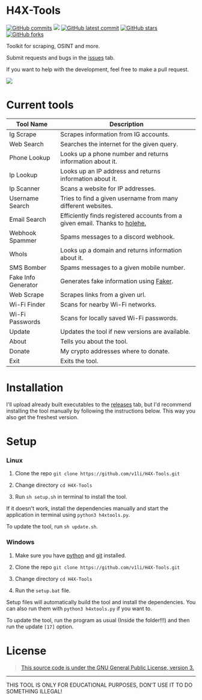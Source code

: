 # H4X-Tools
[![GitHub commits](https://badgen.net/github/commits/V1li/H4X-Tools)](https://GitHub.com/V1li/H4X-Tools/commit/)
![](https://img.shields.io/github/languages/code-size/v1li/h4x-tools)
[![GitHub latest commit](https://badgen.net/github/last-commit/V1li/H4X-Tools)](https://GitHub.com/V1li/H4X-Tools/commit/)
[![GitHub stars](https://badgen.net/github/stars/V1li/H4X-Tools)](https://GitHub.com/V1li/H4X-Tools/stargazers/)
[![GitHub forks](https://badgen.net/github/forks/V1li/H4X-Tools)](https://GitHub.com/V1li/H4X-Tools/network/)

Toolkit for scraping, OSINT and more.

Submit requests and bugs in the [issues](https://github.com/V1li/H4X-Tools/issues) tab.

If you want to help with the development, feel free to make a pull request.


![](https://github.com/V1li/H4X-Tools/blob/master/img/gui-v0.2.9.png)

# Current tools
| Tool Name           | Description                                                                                                       |
|---------------------|-------------------------------------------------------------------------------------------------------------------|
| Ig Scrape           | Scrapes information from IG accounts.                                                                             |
| Web Search          | Searches the internet for the given query.                                                                        |
| Phone Lookup        | Looks up a phone number and returns information about it.                                                         |
| Ip Lookup           | Looks up an IP address and returns information about it.                                                          |
| Ip Scanner          | Scans a website for IP addresses.                                                                                 |
| Username Search     | Tries to find a given username from many different websites.                                                      |
| Email Search        | Efficiently finds registered accounts from a given email. Thanks to [holehe.](https://github.com/megadose/holehe) |
| Webhook Spammer     | Spams messages to a discord webhook.                                                                              |
| WhoIs               | Looks up a domain and returns information about it.                                                               |
| SMS Bomber          | Spams messages to a given mobile number.                                                                          |
| Fake Info Generator | Generates fake information using [Faker](https://pypi.org/project/Faker/).                                        |
| Web Scrape          | Scrapes links from a given url.                                                                                   |
| Wi-Fi Finder        | Scans for nearby Wi-Fi networks.                                                                                  |
| Wi-Fi Passwords     | Scans for locally saved Wi-Fi passwords.                                                                          |
| Update              | Updates the tool if new versions are available.                                                                   |
| About               | Tells you about the tool.                                                                                         |
| Donate              | My crypto addresses where to donate.                                                                              |    
| Exit                | Exits the tool.                                                                                                   |


# Installation
I'll upload already built executables to the [releases](https://github.com/V1li/H4X-Tools/releases) tab, 
but I'd recommend installing the tool manually by following the instructions below. This way you also get the freshest version.

# Setup
### Linux
1. Clone the repo `git clone https://github.com/v1li/H4X-Tools.git`

2. Change directory `cd H4X-Tools`

3. Run `sh setup.sh` in terminal to install the tool.

If it doesn't work, install the dependencies manually and start the application in terminal using `python3 h4xtools.py`.

To update the tool, run `sh update.sh`.

### Windows
1. Make sure you have [python](https://www.python.org/downloads/) and [git](https://git-scm.com/downloads) installed.

2. Clone the repo `git clone https://github.com/v1li/H4X-Tools.git`

3. Change directory `cd H4X-Tools`

4. Run the `setup.bat` file.

Setup files will automatically build the tool and install the dependencies.
You can also run them with `python3 h4xtools.py` if you want to.

To update the tool, run the program as usual (Inside the folder!!!) and then run the update `[17]` option.


# License
>[This source code is under the GNU General Public License, version 3.](https://www.gnu.org/licenses/gpl-3.0.txt)

-------------------------------------------
THIS TOOL IS ONLY FOR EDUCATIONAL PURPOSES, DON'T USE IT TO DO SOMETHING ILLEGAL!
